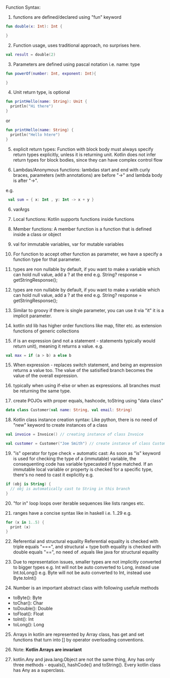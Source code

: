 Function Syntax:

1. functions are defined/declared using "fun" keyword
``` kt
fun double(x: Int): Int {

}
```

2. Function usage, uses traditional approach, no surprises here.
``` kt
val result = double(2)
```

3. Parameters are defined using pascal notation i.e. name: type
``` kt
fun powerOf(number: Int, exponent: Int){

}
```

4. Unit return type, is optional
``` kt
fun printHello(name: String): Unit {
  println("Hi there")
}
```

or

``` kt
fun printHello(name: String) {
  println("Hello htere")
}
```


5. explicit return types: Function with block body
must always specify return types explicitly, unless it is returning
unit. Kotlin does not infer return types for block bodies, since
they can have complex control flow

5. Lambdas/Anonymous functions:
 lambdas start and end with curly braces, 
 parameters (with annotations) are before "->" and 
 lambda body is after "->".

 e.g.
 ``` kt
  val sum = { x: Int , y: Int -> x + y }
 ```


6. varArgs

7. Local functions: Kotlin supports functions inside functions

8. Member functions: A member function is a function that is defined
inside a class or object

9. val for immutable variables, var for mutable variables

10. For function to accept other function as parameter, we
have a specify a function type for that parameter.

11. types are non nullable by default, if you want to make a variable
which can hold null value, add a ? at the end
e.g. String? response = getStringResponse();


11. types are non nullable by default, if you want to make a variable
which can hold null value, add a ? at the end
e.g. String? response = getStringResponse();

12. Similar to groovy if there is single parameter, you can use it
via "it" it is a implicit parameter.

13. kotlin std lib has higher order functions like map, filter etc.
as extension functions of generic collections

14. if is an expression (and not a statement - statements typically would return unit), meaning it returns a value.
e.g.
``` kt
val max = if (a > b) a else b
```

15. When expression - replaces switch statement, and being an expression returns a value too. The value of the satisified branch becomes the value of the overall expression. 

16. typically when using if-else or when as expressions. all branches must be returning the same type.

17. create POJOs with proper equals, hashcode, toString using "data class"
``` kt
data class Customer(val name: String, val email: String)
```

18. Kotlin class instance creation syntax:
Like python, there is no need of "new" keyword to create instances of a class
``` kt
val invoice = Invoice() // creating instance of class Invoice

val customer = Customer("Joe Smith") // create instance of class Customer
```

19. "is" operator for type check + automatic cast:
As soon as "is" keyword is used for checking the type of a (immutable) variable,
the consequenting code has variable typecasted if type matched.
 If an immutable local variable or property is checked for a specific type, there's no need to cast it explicitly
e.g.
``` kt
if (obj is String) {
  // obj is automatically cast to String in this branch
}
```

20. "for in" loop loops over iterable sequences like lists ranges etc.

21. ranges have a concise syntax like in haskell i.e. 1..29
e.g.
``` kt
for (x in 1..5) {
  print (x)
}
```

22. Referential and structural equality
Referential equality is checked with triple equals "===",
and structural + type both equality is checked with double equals "==", 
no need of .equals like java for structural equality

23. Due to representation issues, smaller types are not implicitly converted to bigger types
e.g. Int will not be auto converted to Long, instead use Int.toLong()
e.g. Byte will not be auto converted to Int, instead use Byte.toInt()

24. Number is an important abstract class with following usefule methods
- toByte(): Byte
- toChar(): Char
- toDouble(): Double
- toFloat(): Float
- toInt(): Int
- toLong(): Long

25. Arrays in kotlin are represented by Array class, has get and set functions that turn into [] by operator overloading conventions.

26. Note: **Kotlin Arrays are invariant**

27. kotlin.Any and java.lang.Object are not the same thing, Any has only three methods - equals(), hashCode() and toString(). Every kotlin class has Any as a superclass.








